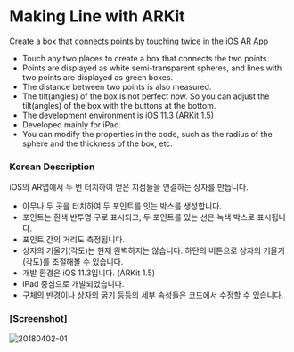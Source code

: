 # Making Line with ARKit
Create a box that connects points by touching twice in the iOS AR App
* Touch any two places to create a box that connects the two points.
* Points are displayed as white semi-transparent spheres, and lines with two points are displayed as green boxes.
* The distance between two points is also measured.
* The tilt(angles) of the box is not perfect now. So you can adjust the tilt(angles) of the box with the buttons at the bottom.
* The development environment is iOS 11.3 (ARKit 1.5)
* Developed mainly for iPad.
* You can modify the properties in the code, such as the radius of the sphere and the thickness of the box, etc.
    
    
### Korean Description
iOS의 AR앱에서 두 번 터치하여 얻은 지점들을 연결하는 상자를 만듭니다.
* 아무나 두 곳을 터치하여 두 포인트를 잇는 박스를 생성합니다.
* 포인트는 흰색 반투명 구로 표시되고, 두 포인트를 있는 선은 녹색 박스로 표시됩니다.
* 포인트 간의 거리도 측정됩니다.
* 상자의 기울기(각도)는 현재 완벽하지는 않습니다. 하단의 버튼으로 상자의 기울기(각도)를 조절해볼 수 있습니다.
* 개발 환경은 iOS 11.3입니다. (ARKit 1.5)
* iPad 중심으로 개발되었습니다.
* 구체의 반경이나 상자의 굵기 등등의 세부 속성들은 코드에서 수정할 수 있습니다.
    
    
### [Screenshot]
![20180402-01](https://raw.githubusercontent.com/Mulgist/ARKitMakingLineByTouching/master/Screenshots/screenshot_01.png)
